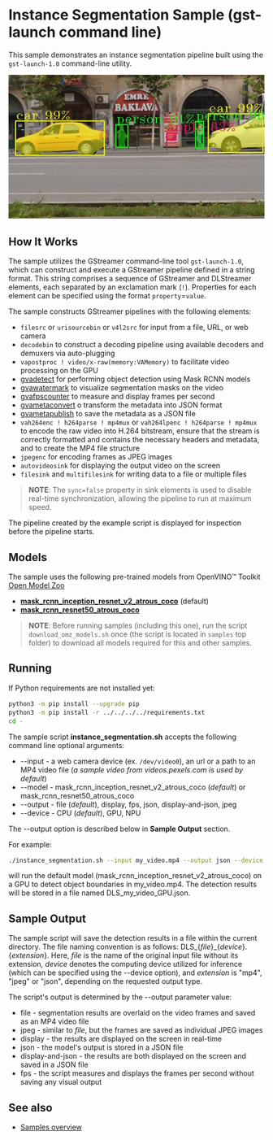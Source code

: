 # Instance Segmentation Sample (gst-launch command line)

This sample demonstrates an instance segmentation pipeline built using the `gst-launch-1.0` command-line utility.

![example](./street.jpeg)

## How It Works
The sample utilizes the GStreamer command-line tool `gst-launch-1.0`, which can construct and execute a GStreamer pipeline defined in a string format. This string comprises a sequence of GStreamer and DLStreamer elements, each separated by an exclamation mark (`!`). Properties for each element can be specified using the format `property`=`value`.


The sample constructs GStreamer pipelines with the following elements:
* `filesrc` or `urisourcebin` or `v4l2src` for input from a file, URL, or web camera
* `decodebin` to construct a decoding pipeline using available decoders and demuxers via auto-plugging
* `vapostproc ! video/x-raw(memory:VAMemory)` to facilitate video processing on the GPU
* [gvadetect](https://dlstreamer.github.io/elements/gvadetect.html) for performing object detection using Mask RCNN models
* [gvawatermark](https://dlstreamer.github.io/elements/gvawatermark.html) to visualize segmentation masks on the video
* [gvafpscounter](https://dlstreamer.github.io/elements/gvafpscounter.html) to measure and display frames per second
* [gvametaconvert](https://dlstreamer.github.io/elements/gvametaconvert.html) o transform the metadata into JSON format
* [gvametapublish](https://dlstreamer.github.io/elements/gvametapublish.html) to save the metadata as a JSON file
* `vah264enc ! h264parse ! mp4mux` or `vah264lpenc ! h264parse ! mp4mux` to encode the raw video into H.264 bitstream, ensure that the stream is correctly formatted and contains the necessary headers and metadata, and to create the MP4 file structure
* `jpegenc` for encoding frames as JPEG images
* `autovideosink` for displaying the output video on the screen
* `filesink` and `multifilesink` for writing data to a file or multiple files
> **NOTE**: The `sync=false` property in sink elements is used to disable real-time synchronization, allowing the pipeline to run at maximum speed.

The pipeline created by the example script is displayed for inspection before the pipeline starts.

## Models

The sample uses the following pre-trained models from OpenVINO™ Toolkit [Open Model Zoo](https://github.com/openvinotoolkit/open_model_zoo)
*   [__mask_rcnn_inception_resnet_v2_atrous_coco__](https://github.com/openvinotoolkit/open_model_zoo/tree/master/models/public/mask_rcnn_inception_resnet_v2_atrous_coco) (default)
*   [__mask_rcnn_resnet50_atrous_coco__](https://github.com/openvinotoolkit/open_model_zoo/tree/master/models/public/mask_rcnn_resnet50_atrous_coco)


> **NOTE**: Before running samples (including this one), run the script `download_omz_models.sh` once (the script is located in `samples` top folder) to download all models required for this and other samples.



## Running

If Python requirements are not installed yet:

```sh
python3 -m pip install --upgrade pip
python3 -m pip install -r ../../../../requirements.txt
cd -
```
The sample script __instance_segmentation.sh__ accepts the following command line optional arguments:
* --input - a web camera device (ex. `/dev/video0`), an url or a path to an MP4 video file (*a sample video from videos.pexels.com is used by default*)
* --model - mask_rcnn_inception_resnet_v2_atrous_coco (*default*) or  mask_rcnn_resnet50_atrous_coco
* --output - file (*default*), display, fps, json, display-and-json, jpeg
* --device - CPU (*default*), GPU, NPU

The --output option is described below in __Sample Output__ section.

For example:

```sh
./instance_segmentation.sh --input my_video.mp4 --output json --device GPU
```

will run the default model (mask_rcnn_inception_resnet_v2_atrous_coco) on a GPU to detect object boundaries in my_video.mp4. The detection results will be stored in a file named DLS_my_video_GPU.json.


## Sample Output

The sample script will save the detection results in a file within the current directory. The file naming convention is as follows:  DLS_{*file*}_{*device*}.{*extension*}. Here, *file* is the name of the original input file without its extension, *device* denotes the computing device utilized for inference (which can be specified using the --device option), and *extension* is "mp4", "jpeg" or "json", depending on the requested output type.


The script's output is determined by the --output parameter value:

* file - segmentation results are overlaid on the video frames and saved as an MP4 video file
* jpeg - similar to *file*, but the frames are saved as individual JPEG images
* display - the results are displayed on the screen in real-time
* json - the model's output is stored in a JSON file
* display-and-json - the results are both displayed on the screen and saved in a JSON file
* fps - the script measures and displays the frames per second without saving any visual output

## See also
* [Samples overview](../../README.md)